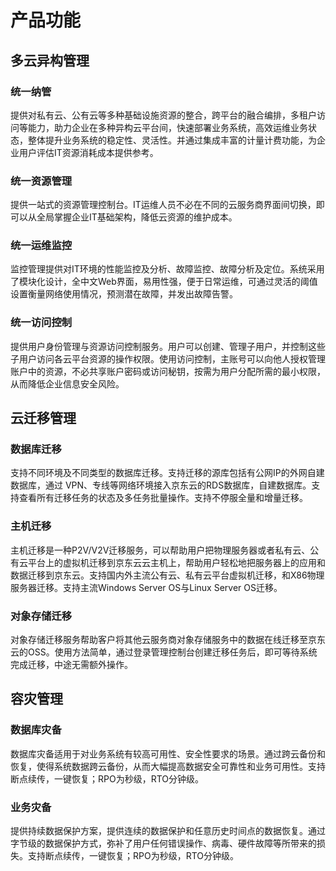 # 产品功能
## 多云异构管理
### 统一纳管
提供对私有云、公有云等多种基础设施资源的整合，跨平台的融合编排，多租户访问等能力，助力企业在多种异构云平台间，快速部署业务系统，高效运维业务状态，整体提升业务系统的稳定性、灵活性。并通过集成丰富的计量计费功能，为企业用户评估IT资源消耗成本提供参考。
### 统一资源管理
提供一站式的资源管理控制台。IT运维人员不必在不同的云服务商界面间切换，即可以从全局掌握企业IT基础架构，降低云资源的维护成本。
### 统一运维监控
监控管理提供对IT环境的性能监控及分析、故障监控、故障分析及定位。系统采用了模块化设计，全中文Web界面，易用性强，便于日常运维，可通过灵活的阈值设置衡量网络使用情况，预测潜在故障，并发出故障告警。
### 统一访问控制
提供用户身份管理与资源访问控制服务。用户可以创建、管理子用户，并控制这些子用户访问各云平台资源的操作权限。使用访问控制，主账号可以向他人授权管理账户中的资源，不必共享账户密码或访问秘钥，按需为用户分配所需的最小权限，从而降低企业信息安全风险。

## 云迁移管理
### 数据库迁移
支持不同环境及不同类型的数据库迁移。支持迁移的源库包括有公网IP的外网自建数据库，通过 VPN、专线等网络环境接入京东云的RDS数据库，自建数据库。支持查看所有迁移任务的状态及多任务批量操作。支持不停服全量和增量迁移。
### 主机迁移
主机迁移是一种P2V/V2V迁移服务，可以帮助用户把物理服务器或者私有云、公有云平台上的虚拟机迁移到京东云云主机上，帮助用户轻松地把服务器上的应用和数据迁移到京东云。支持国内外主流公有云、私有云平台虚拟机迁移，和X86物理服务器迁移。支持主流Windows Server OS与Linux Server OS迁移。
### 对象存储迁移
对象存储迁移服务帮助客户将其他云服务商对象存储服务中的数据在线迁移至京东云的OSS。使用方法简单，通过登录管理控制台创建迁移任务后，即可等待系统完成迁移，中途无需额外操作。

## 容灾管理
### 数据库灾备
数据库灾备适用于对业务系统有较高可用性、安全性要求的场景。通过跨云备份和恢复，使得系统数据跨云备份，从而大幅提高数据安全可靠性和业务可用性。支持断点续传，一键恢复；RPO为秒级，RTO分钟级。
### 业务灾备
提供持续数据保护方案，提供连续的数据保护和任意历史时间点的数据恢复。通过字节级的数据保护方式，弥补了用户任何错误操作、病毒、硬件故障等所带来的损失。支持断点续传，一键恢复；RPO为秒级，RTO分钟级。
